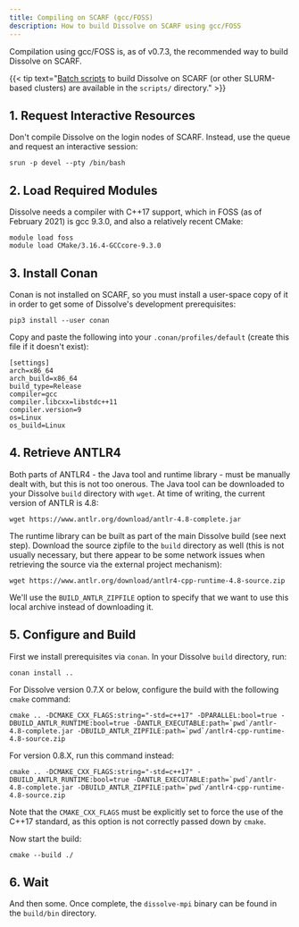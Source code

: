 ```yaml
---
title: Compiling on SCARF (gcc/FOSS)
description: How to build Dissolve on SCARF using gcc/FOSS
---
```


Compilation using gcc/FOSS is, as of v0.7.3, the recommended way to build Dissolve on SCARF.

{{< tip text="[Batch scripts](https://github.com/disorderedmaterials/dissolve/tree/develop/scripts) to build Dissolve on SCARF (or other SLURM-based clusters) are available in the `scripts/` directory." >}}

## 1. Request Interactive Resources

Don't compile Dissolve on the login nodes of SCARF. Instead, use the queue and request an interactive session:

```
srun -p devel --pty /bin/bash
```

## 2. Load Required Modules

Dissolve needs a compiler with C++17 support, which in FOSS (as of February 2021) is gcc 9.3.0, and also a relatively recent CMake:

```
module load foss
module load CMake/3.16.4-GCCcore-9.3.0
```

## 3. Install Conan

Conan is not installed on SCARF, so you must install a user-space copy of it in order to get some of Dissolve's development prerequisites:

```
pip3 install --user conan
```

Copy and paste the following into your `.conan/profiles/default` (create this file if it doesn't exist):

```
[settings]
arch=x86_64
arch_build=x86_64
build_type=Release
compiler=gcc
compiler.libcxx=libstdc++11
compiler.version=9
os=Linux
os_build=Linux
```

## 4. Retrieve ANTLR4

Both parts of ANTLR4 - the Java tool and runtime library - must be manually dealt with, but this is not too onerous. The Java tool can be downloaded to your Dissolve `build` directory with `wget`. At time of writing, the current version of ANTLR is 4.8:

```
wget https://www.antlr.org/download/antlr-4.8-complete.jar
```

The runtime library can be built as part of the main Dissolve build (see next step). Download the source zipfile to the `build` directory as well (this is not usually necessary, but there appear to be some network issues when retrieving the source via the external project mechanism):

```
wget https://www.antlr.org/download/antlr4-cpp-runtime-4.8-source.zip
```

We'll use the `BUILD_ANTLR_ZIPFILE` option to specify that we want to use this local archive instead of downloading it.

## 5. Configure and Build

First we install prerequisites via `conan`. In your Dissolve `build` directory, run:

```
conan install ..
```

For Dissolve version 0.7.X or below, configure the build with the following `cmake` command:

```
cmake .. -DCMAKE_CXX_FLAGS:string="-std=c++17" -DPARALLEL:bool=true -DBUILD_ANTLR_RUNTIME:bool=true -DANTLR_EXECUTABLE:path=`pwd`/antlr-4.8-complete.jar -DBUILD_ANTLR_ZIPFILE:path=`pwd`/antlr4-cpp-runtime-4.8-source.zip
```

For version 0.8.X, run this command instead:

```
cmake .. -DCMAKE_CXX_FLAGS:string="-std=c++17" -DBUILD_ANTLR_RUNTIME:bool=true -DANTLR_EXECUTABLE:path=`pwd`/antlr-4.8-complete.jar -DBUILD_ANTLR_ZIPFILE:path=`pwd`/antlr4-cpp-runtime-4.8-source.zip
```

Note that the `CMAKE_CXX_FLAGS` must be explicitly set to force the use of the C++17 standard, as this option is not correctly passed down by `cmake`.

Now start the build:

```
cmake --build ./
```

## 6. Wait

And then some. Once complete, the `dissolve-mpi` binary can be found in the `build/bin` directory.
